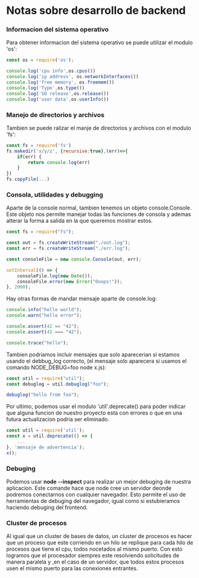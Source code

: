 # Notas sobre desarrollo de backend

### Informacion del sistema operativo

Para obtener informacion del sistema operativo se puede utilizar el modulo 'os':

```javascript
const os = require('os');

console.log('cpu info',os.cpus())
console.log('ip address', os.networkInterfaces())
console.log('free memory', os.freemem())
console.log('Type',os.type())
console.log('SO release',os.release())
console.log('user data',os.userInfo())
```
### Manejo de directorios y archivos
Tambien se puede ralizar el manje de directorios y archivos con el modulo 'fs':

```javascript
const fs = require('fs')
fs.makedir('x/y/z', {recursive:true},(err)=>{
    if(err) {
        return console.log(err)
    }
})
fs.copyFile(...)
```

### Consola, utilidades y debugging

Aparte de la console normal, tambien tenemos un objeto console.Console. Este objeto nos permite manejar todas las funciones de consola y ademas alterar la forma a salida en la que queremos mostrar estos.

```javascript
const fs = require("fs");

const out = fs.createWriteStream("./out.log");
const err = fs.createWriteStream("./err.log");

const consoleFile = new console.Console(out, err);

setInterval(() => {
    consoleFile.log(new Date());
    consoleFile.error(new Error("Ooops!"));
}, 2000);
```
Hay otras formas de mandar mensaje aparte de console.log:
```javascript
console.info("hello world");
console.warn("hello error");

console.assert(42 == "42");
console.assert(42 === "42");

console.trace("hello");
```
Tambien podriamos incluir mensajes que solo aparecerian si estamos usando el debbug_log correcto, (el mensaje solo aparecera si usamos el comando NODE_DEBUG=foo node x.js):
```javascript
const util = require("util");
const debuglog = util.debuglog("foo");

debuglog("hello from foo");
```
Por ultimo, podemos usar el modulo 'util'.deprecate() para poder indicar que alguna funcion de nuestro proyecto esta con errores o que en una futura actualizacion podria ser eliminado.

```javascript
const util = require('util');
const x = util.deprecate(() => {
    ...
}, 'mensaje de advertencia');
x();
```
### Debuging
Podemos usar **node --inspect** para realizar un mejor debuging de nuestra aplicacion. Este comande hace que node cree un servidor deonde podremos conectarnos con cualquier navegador. Esto permite el uso de herramientas de debuging del navegador, igual como si estubieramos haciendo debuging del frontend.


### Cluster de procesos
Al igual que un cluster de bases de datos, un cluster de procesos es hacer que un proceso que este corriendo en un hilo se replique para cada hilo de procesos que tiene el cpu, todos nocetados al mismo puerto. Con esto logramos que el procesador siempres este resolviendo solicitudes de manera paralela y ,en el caso de un servidor, que todos estos procesos usen el mismo puerto para las conexiones entrantes. 